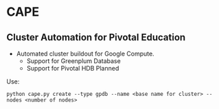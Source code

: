 # CAPE
## Cluster Automation for Pivotal Education

* Automated cluster buildout for Google Compute. 
    * Support for Greenplum Database
    * Support for Pivotal HDB Planned
    

Use:

    python cape.py create --type gpdb --name <base name for cluster> --nodes <number of nodes>
    
